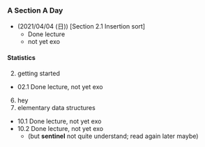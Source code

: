 


### A Section A Day
- (2021/04/04 (日)) [Section 2.1 Insertion sort]
  - Done lecture
  - not yet exo


#### Statistics
02. getting started
  - 02.1 Done lecture, not yet exo
06. hey
10. elementary data structures
  - 10.1 Done lecture, not yet exo
  - 10.2 Done lecture, not yet exo
    - (but **sentinel** not quite understand; read again later maybe)
